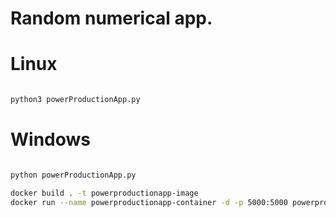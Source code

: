 # Random numerical app.

# Linux
```bash

python3 powerProductionApp.py
```

# Windows
```bash

python powerProductionApp.py
```

```bash
docker build . -t powerproductionapp-image
docker run --name powerproductionapp-container -d -p 5000:5000 powerproductionapp-image
```